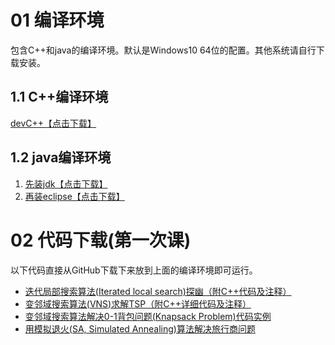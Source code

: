 # 01 编译环境
包含C++和java的编译环境。默认是Windows10 64位的配置。其他系统请自行下载安装。
## 1.1 C++编译环境
[devC++【点击下载】](http://www.onlinedown.net/soft/1160772.htm)


## 1.2 java编译环境
 1. [先装jdk【点击下载】](https://pan.baidu.com/s/1ptvjPbYHZvdjxs_0K0e5cA) 
 2. [再装eclipse【点击下载】](https://pan.baidu.com/s/1L2LUWoECSL-pp_tauu9-xw
)

# 02 代码下载(第一次课)
以下代码直接从GitHub下载下来放到上面的编译环境即可运行。

- [迭代局部搜索算法(Iterated local search)探幽（附C++代码及注释）](https://github.com/dengfaheng/IteratedLocalSearch)
- [变邻域搜索算法(VNS)求解TSP（附C++详细代码及注释）](https://github.com/dengfaheng/VariableNeighborhoodSearchTSP)
- [变邻域搜索算法解决0-1背包问题(Knapsack Problem)代码实例](https://github.com/dengfaheng/VariableNeighborhoodSearchKnapsackProblem)
- [用模拟退火(SA, Simulated Annealing)算法解决旅行商问题](https://pan.baidu.com/s/1bqMjoE7)

